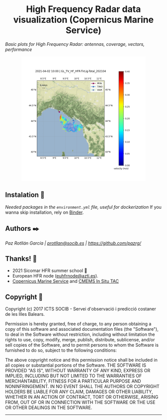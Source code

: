 <h1 style="text-align: center"> High Frequency Radar data visualization (Copernicus Marine Service)</h1>

_Basic plots for High Frequency Radar: antennas, coverage, vectors, performance_

<div style="text-align: center;"><img src="vectors.png" width="400" style="max-width:100%;"></div>

## Instalation 🔧

_Needed packages in the `environment.yml` file, useful for dockerization_
If you wanna skip installation, rely on [Binder](https://mybinder.org/).

## Authors ✒️

_Paz Rotllán García | protllan@socib.es | https://github.com/pazrg/_ 

## Thanks! 🎁

* 2021 Sicomar HFR summer school 📢
* European HFR node (euhfrnode@azti.es).
* [Copernicus Marine Service](https://marine.copernicus.eu/) and [CMEMS In Situ TAC](http://marineinsitu.eu/)

## Copyright 📄

Copyright (c) 2017 ICTS SOCIB - Servei d'observació i predicció costaner de les Illes Balears.

Permission is hereby granted, free of charge, to any person obtaining a copy of this software and associated documentation files (the "Software"), to deal in the Software without restriction, including without limitation the rights to use, copy, modify, merge, publish, distribute, sublicense, and/or sell copies of the Software, and to permit persons to whom the Software is furnished to do so, subject to the following conditions:

The above copyright notice and this permission notice shall be included in all copies or substantial portions of the Software. THE SOFTWARE IS PROVIDED "AS IS", WITHOUT WARRANTY OF ANY KIND, EXPRESS OR IMPLIED, INCLUDING BUT NOT LIMITED TO THE WARRANTIES OF MERCHANTABILITY, FITNESS FOR A PARTICULAR PURPOSE AND NONINFRINGEMENT. IN NO EVENT SHALL THE AUTHORS OR COPYRIGHT HOLDERS BE LIABLE FOR ANY CLAIM, DAMAGES OR OTHER LIABILITY, WHETHER IN AN ACTION OF CONTRACT, TORT OR OTHERWISE, ARISING FROM, OUT OF OR IN CONNECTION WITH THE SOFTWARE OR THE USE OR OTHER DEALINGS IN THE SOFTWARE.


---